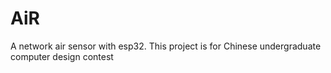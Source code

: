# AiR
A network air sensor with esp32. This project is for Chinese undergraduate computer design contest
